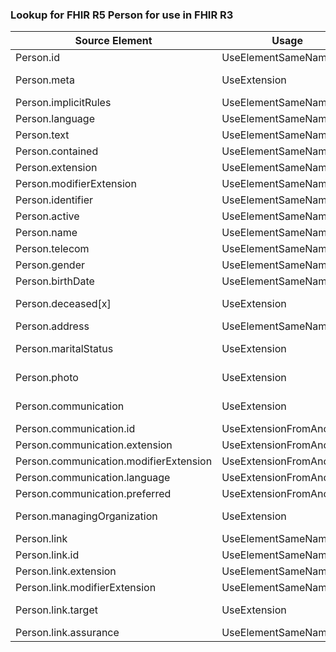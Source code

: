 ### Lookup for FHIR R5 Person for use in FHIR R3

| Source Element | Usage | Target |
| -------------- | ----- | ------ |
| Person.id | UseElementSameName | Person.id |
| Person.meta | UseExtension | http://hl7.org/fhir/5.0/StructureDefinition/extension-Person.meta |
| Person.implicitRules | UseElementSameName | Person.implicitRules |
| Person.language | UseElementSameName | Person.language |
| Person.text | UseElementSameName | Person.text |
| Person.contained | UseElementSameName | Person.contained |
| Person.extension | UseElementSameName | Person.extension |
| Person.modifierExtension | UseElementSameName | Person.modifierExtension |
| Person.identifier | UseElementSameName | Person.identifier |
| Person.active | UseElementSameName | Person.active |
| Person.name | UseElementSameName | Person.name |
| Person.telecom | UseElementSameName | Person.telecom |
| Person.gender | UseElementSameName | Person.gender |
| Person.birthDate | UseElementSameName | Person.birthDate |
| Person.deceased[x] | UseExtension | http://hl7.org/fhir/5.0/StructureDefinition/extension-Person.deceased |
| Person.address | UseElementSameName | Person.address |
| Person.maritalStatus | UseExtension | http://hl7.org/fhir/5.0/StructureDefinition/extension-Person.maritalStatus |
| Person.photo | UseExtension | http://hl7.org/fhir/5.0/StructureDefinition/extension-Person.photo |
| Person.communication | UseExtension | http://hl7.org/fhir/5.0/StructureDefinition/extension-Person.communication |
| Person.communication.id | UseExtensionFromAncestor | - |
| Person.communication.extension | UseExtensionFromAncestor | - |
| Person.communication.modifierExtension | UseExtensionFromAncestor | - |
| Person.communication.language | UseExtensionFromAncestor | - |
| Person.communication.preferred | UseExtensionFromAncestor | - |
| Person.managingOrganization | UseExtension | http://hl7.org/fhir/5.0/StructureDefinition/extension-Person.managingOrganization |
| Person.link | UseElementSameName | Person.link |
| Person.link.id | UseElementSameName | Person.link.id |
| Person.link.extension | UseElementSameName | Person.link.extension |
| Person.link.modifierExtension | UseElementSameName | Person.link.modifierExtension |
| Person.link.target | UseExtension | http://hl7.org/fhir/5.0/StructureDefinition/extension-Person.link.target |
| Person.link.assurance | UseElementSameName | Person.link.assurance |
